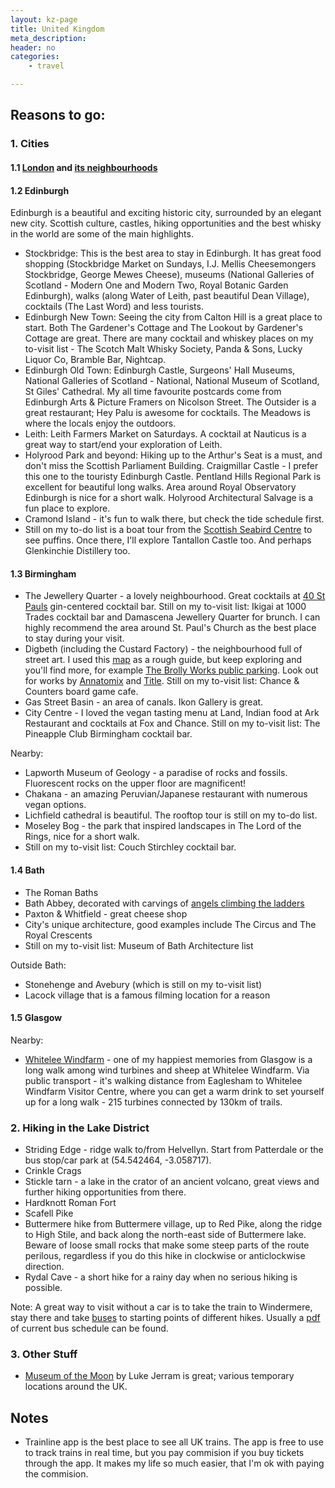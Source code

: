 ```yaml
---
layout: kz-page
title: United Kingdom
meta_description: 
header: no
categories:
    - travel

---
```


## Reasons to go:

### 1. Cities

#### 1.1 [London](/travel/london/) and [its neighbourhoods](/travel/london-parts/)

#### <a name="edinburgh"></a> 1.2 Edinburgh

Edinburgh is a beautiful and exciting historic city, surrounded by an elegant new city. Scottish culture, castles, hiking opportunities and the best whisky in the world are some of the main highlights.
* Stockbridge: This is the best area to stay in Edinburgh. It has great food shopping (Stockbridge Market on Sundays, I.J. Mellis Cheesemongers Stockbridge, George Mewes Cheese), museums (National Galleries of Scotland - Modern One and Modern Two, Royal Botanic Garden Edinburgh), walks (along Water of Leith, past beautiful Dean Village), cocktails (The Last Word) and less tourists.
* Edinburgh New Town: Seeing the city from Calton Hill is a great place to start. Both The Gardener's Cottage and The Lookout by Gardener's Cottage are great. There are many cocktail and whiskey places on my to-visit list - The Scotch Malt Whisky Society, Panda & Sons, Lucky Liquor Co, Bramble Bar, Nightcap.
* Edinburgh Old Town: Edinburgh Castle, Surgeons' Hall Museums, National Galleries of Scotland - National, National Museum of Scotland, St Giles' Cathedral. My all time favourite postcards come from Edinburgh Arts & Picture Framers on Nicolson Street. The Outsider is a great restaurant; Hey Palu is awesome for cocktails. The Meadows is where the locals enjoy the outdoors.
* Leith: Leith Farmers Market on Saturdays. A cocktail at Nauticus is a great way to start/end your exploration of Leith.
* Holyrood Park and beyond: Hiking up to the Arthur's Seat is a must, and don't miss the Scottish Parliament Building. Craigmillar Castle - I prefer this one to the touristy Edinburgh Castle. Pentland Hills Regional Park is excellent for beautiful long walks. Area around Royal Observatory Edinburgh is nice for a short walk. Holyrood Architectural Salvage is a fun place to explore.
* Cramond Island - it's fun to walk there, but check the tide schedule first.
* Still on my to-do list is a boat tour from the [Scottish Seabird Centre](https://www.seabird.org/boats) to see puffins. Once there, I'll explore Tantallon Castle too. And perhaps Glenkinchie Distillery too.

#### 1.3 Birmingham

* The Jewellery Quarter - a lovely neighbourhood. Great cocktails at [40 St Pauls](https://www.40stpauls.co.uk/) gin-centered cocktail bar. Still on my to-visit list: Ikigai at 1000 Trades cocktail bar and Damascena Jewellery Quarter for brunch. I can highly recommend the area around St. Paul's Church as the best place to stay during your visit.
* Digbeth (including the Custard Factory) - the neighbourhood full of street art. I used this [map](https://visitbirmingham.com/things-to-see-and-do/graffiti-art-of-digbeth-walk-p1346341) as a rough guide, but keep exploring and you'll find more, for example [The Brolly Works public parking](https://goo.gl/maps/bd1hN4YEQARatiHc9). Look out for works by [Annatomix](https://www.annatomix.com/about) and [Title](https://graffitibytitle.com/gallery/). Still on my to-visit list: Chance & Counters board game cafe.
* Gas Street Basin - an area of canals. Ikon Gallery is great.
* City Centre - I loved the vegan tasting menu at Land, Indian food at Ark Restaurant and cocktails at Fox and Chance. Still on my to-visit list: The Pineapple Club Birmingham cocktail bar.

Nearby:
* Lapworth Museum of Geology - a paradise of rocks and fossils. Fluorescent rocks on the upper floor are magnificent!
* Chakana - an amazing Peruvian/Japanese restaurant with numerous vegan options.
* Lichfield cathedral is beautiful. The rooftop tour is still on my to-do list.
* Moseley Bog - the park that inspired landscapes in The Lord of the Rings, nice for a short walk.
* Still on my to-visit list: Couch Stirchley cocktail bar.

#### 1.4 Bath

* The Roman Baths
* Bath Abbey, decorated with carvings of [angels climbing the ladders](https://curiousrambler.com/the-upside-down-angels-of-bath-abbey/)
* Paxton & Whitfield - great cheese shop
* City's unique architecture, good examples include The Circus and The Royal Crescents
* Still on my to-visit list: Museum of Bath Architecture list

Outside Bath:
* Stonehenge and Avebury (which is still on my to-visit list)
* Lacock village that is a famous filming location for a reason

#### 1.5 Glasgow

Nearby:
* [Whitelee Windfarm](https://www.whiteleewindfarm.co.uk/whitelee-windfarm-about-us) - one of my happiest memories from Glasgow is a long walk among wind turbines and sheep at Whitelee Windfarm. Via public transport - it's walking distance from Eaglesham to Whitelee Windfarm Visitor Centre, where you can get a warm drink to set yourself up for a long walk - 215 turbines connected by 130km of trails.



### 2. Hiking in the Lake District

* Striding Edge - ridge walk to/from Helvellyn. Start from Patterdale or the bus stop/car park at (54.542464, -3.058717).
* Crinkle Crags
* Stickle tarn - a lake in the crator of an ancient volcano, great views and further hiking opportunities from there.
* Hardknott Roman Fort
* Scafell Pike
* Buttermere hike from Buttermere village, up to Red Pike, along the ridge to High Stile, and back along the north-east side of Buttermere lake. Beware of loose small rocks that make some steep parts of the route perilous, regardless if you do this hike in clockwise or anticlockwise direction.
* Rydal Cave - a short hike for a rainy day when no serious hiking is possible.

Note: A great way to visit without a car is to take the train to Windermere, stay there and take [buses](https://www.lakedistrictonboard.com/transport/lake-district-buses/) to starting points of different hikes. Usually a [pdf](https://tiscon-maps-stagecoachbus.s3.amazonaws.com/Timetables/Cumbria/Lakes%20Connection/Summer%202022/CNL%20SUMMER%2022%20Lakes%20Guide%20web.pdf) of current bus schedule can be found.


### 3. Other Stuff

* [Museum of the Moon](https://my-moon.org/) by Luke Jerram is great; various temporary locations around the UK. 


## Notes

* Trainline app is the best place to see all UK trains. The app is free to use to track trains in real time, but you pay commision if you buy tickets through the app. It makes my life so much easier, that I'm ok with paying the commision.

